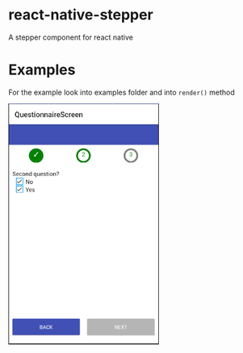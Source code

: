 # react-native-stepper
A stepper component for react native

# Examples
For the example look into examples folder and into `render()` method

![Example screenshot](https://github.com/Omarox/react-native-stepper/blob/master/examples/example.png)
